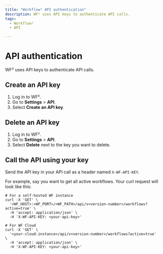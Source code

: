```yaml
---
title: "Workflow² API authentication"
description: WF² uses API keys to authenticate API calls.
tags:
  - Workflow²
  - API

---
```


# API authentication

WF² uses API keys to authenticate API calls.

## Create an API key

1. Log in to WF².
2. Go to **Settings** > **API**.
3. Select **Create an API key**.

## Delete an API key

1. Log in to WF².
2. Go to **Settings** > **API**.
3. Select **Delete** next to the key you want to delete.

## Call the API using your key

Send the API key in your API call as a header named `X-WF-API-KEY`.

For example, say you want to get all active workflows. Your curl request will look like this:

```shell
# For a self-hosted WF instance
curl -X 'GET' \
  '<WF_HOST>:<WF_PORT>/<WF_PATH>/api/v<version-number>/workflows?active=true' \
  -H 'accept: application/json' \
  -H 'X-WF-API-KEY: <your-api-key>'

# For WF Cloud
curl -X 'GET' \
  '<your-cloud-instance>/api/v<version-number>/workflows?active=true' \
  -H 'accept: application/json' \
  -H 'X-WF-API-KEY: <your-api-key>'
```
